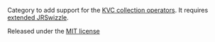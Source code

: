 Category to add support for the [KVC collection operators](http://developer.apple.com/library/mac/#documentation/cocoa/conceptual/KeyValueCoding/Concepts/ArrayOperators.html). It requires [extended JRSwizzle](https://github.com/outis/jrswizzle).

Released under the [MIT license](http://opensource.org/licenses/mit-license.php)